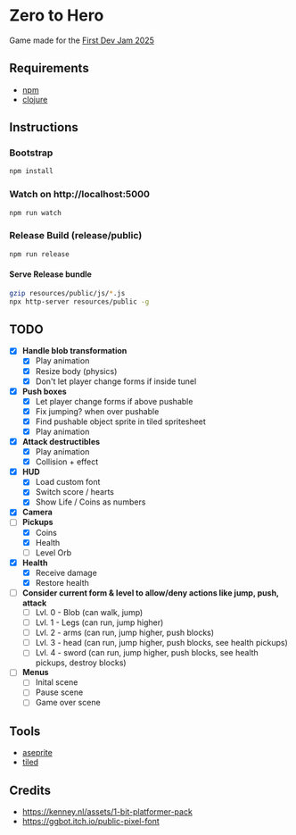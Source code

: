 # Zero to Hero
Game made for the [First Dev Jam 2025](https://docs.google.com/spreadsheets/d/1Zl4_gNtujm9f759oWaeIs22dplejp5yB_J1pHmns72I/edit?gid=324790356#gid=324790356)

## Requirements
- [npm](https://www.npmjs.com/)
- [clojure](https://clojure.org/)

## Instructions

### Bootstrap
```bash
npm install
```

### Watch on http://localhost:5000
```bash
npm run watch
```

### Release Build (release/public)
```bash
npm run release
```

#### Serve Release bundle
```bash
gzip resources/public/js/*.js
npx http-server resources/public -g
```

## TODO
- [x] **Handle blob transformation**
    - [x] Play animation 
    - [x] Resize body (physics)
    - [x] Don't let player change forms if inside tunel
- [x] **Push boxes**
    - [x] Let player change forms if above pushable
    - [x] Fix jumping? when over pushable
    - [x] Find pushable object sprite in tiled spritesheet
    - [x] Play animation
- [x] **Attack destructibles**
    - [x] Play animation
    - [x] Collision + effect
- [x] **HUD**
    - [x] Load custom font
    - [x] Switch score / hearts
    - [x] Show Life / Coins as numbers
- [x] **Camera**
- [ ] **Pickups**
    - [x] Coins
    - [x] Health
    - [ ] Level Orb
- [x] **Health**
    - [x] Receive damage
    - [x] Restore health 
- [ ] **Consider current form & level to allow/deny actions like jump, push, attack**
    - [ ] Lvl. 0 - Blob (can walk, jump)
    - [ ] Lvl. 1 - Legs (can run, jump higher)
    - [ ] Lvl. 2 - arms (can run, jump higher, push blocks)
    - [ ] Lvl. 3 - head (can run, jump higher, push blocks, see health pickups)
    - [ ] Lvl. 4 - sword (can run, jump higher, push blocks, see health pickups, destroy blocks)
- [ ] **Menus**
    - [ ] Inital scene
    - [ ] Pause scene
    - [ ] Game over scene

## Tools
- [aseprite](https://www.aseprite.org/)
- [tiled](https://www.mapeditor.org/)

## Credits
- https://kenney.nl/assets/1-bit-platformer-pack
- https://ggbot.itch.io/public-pixel-font
